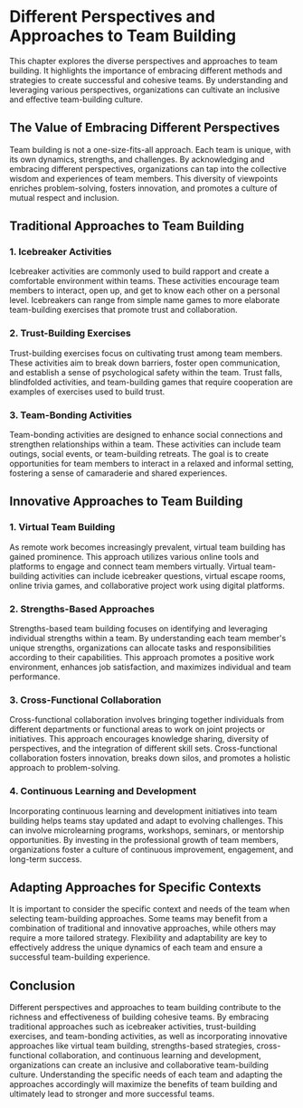 Different Perspectives and Approaches to Team Building
===============================================================

This chapter explores the diverse perspectives and approaches to team building. It highlights the importance of embracing different methods and strategies to create successful and cohesive teams. By understanding and leveraging various perspectives, organizations can cultivate an inclusive and effective team-building culture.

The Value of Embracing Different Perspectives
---------------------------------------------

Team building is not a one-size-fits-all approach. Each team is unique, with its own dynamics, strengths, and challenges. By acknowledging and embracing different perspectives, organizations can tap into the collective wisdom and experiences of team members. This diversity of viewpoints enriches problem-solving, fosters innovation, and promotes a culture of mutual respect and inclusion.

Traditional Approaches to Team Building
---------------------------------------

### 1. Icebreaker Activities

Icebreaker activities are commonly used to build rapport and create a comfortable environment within teams. These activities encourage team members to interact, open up, and get to know each other on a personal level. Icebreakers can range from simple name games to more elaborate team-building exercises that promote trust and collaboration.

### 2. Trust-Building Exercises

Trust-building exercises focus on cultivating trust among team members. These activities aim to break down barriers, foster open communication, and establish a sense of psychological safety within the team. Trust falls, blindfolded activities, and team-building games that require cooperation are examples of exercises used to build trust.

### 3. Team-Bonding Activities

Team-bonding activities are designed to enhance social connections and strengthen relationships within a team. These activities can include team outings, social events, or team-building retreats. The goal is to create opportunities for team members to interact in a relaxed and informal setting, fostering a sense of camaraderie and shared experiences.

Innovative Approaches to Team Building
--------------------------------------

### 1. Virtual Team Building

As remote work becomes increasingly prevalent, virtual team building has gained prominence. This approach utilizes various online tools and platforms to engage and connect team members virtually. Virtual team-building activities can include icebreaker questions, virtual escape rooms, online trivia games, and collaborative project work using digital platforms.

### 2. Strengths-Based Approaches

Strengths-based team building focuses on identifying and leveraging individual strengths within a team. By understanding each team member's unique strengths, organizations can allocate tasks and responsibilities according to their capabilities. This approach promotes a positive work environment, enhances job satisfaction, and maximizes individual and team performance.

### 3. Cross-Functional Collaboration

Cross-functional collaboration involves bringing together individuals from different departments or functional areas to work on joint projects or initiatives. This approach encourages knowledge sharing, diversity of perspectives, and the integration of different skill sets. Cross-functional collaboration fosters innovation, breaks down silos, and promotes a holistic approach to problem-solving.

### 4. Continuous Learning and Development

Incorporating continuous learning and development initiatives into team building helps teams stay updated and adapt to evolving challenges. This can involve microlearning programs, workshops, seminars, or mentorship opportunities. By investing in the professional growth of team members, organizations foster a culture of continuous improvement, engagement, and long-term success.

Adapting Approaches for Specific Contexts
-----------------------------------------

It is important to consider the specific context and needs of the team when selecting team-building approaches. Some teams may benefit from a combination of traditional and innovative approaches, while others may require a more tailored strategy. Flexibility and adaptability are key to effectively address the unique dynamics of each team and ensure a successful team-building experience.

Conclusion
----------

Different perspectives and approaches to team building contribute to the richness and effectiveness of building cohesive teams. By embracing traditional approaches such as icebreaker activities, trust-building exercises, and team-bonding activities, as well as incorporating innovative approaches like virtual team building, strengths-based strategies, cross-functional collaboration, and continuous learning and development, organizations can create an inclusive and collaborative team-building culture. Understanding the specific needs of each team and adapting the approaches accordingly will maximize the benefits of team building and ultimately lead to stronger and more successful teams.
